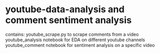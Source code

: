# youtube-data-analysis and comment sentiment analysis
contains:
youtube_scrape.py to scrape comments from a video
youtube_analysis notebook for EDA on different youtube channels
youtube_comment notebook for sentiment analysis on a specific video
